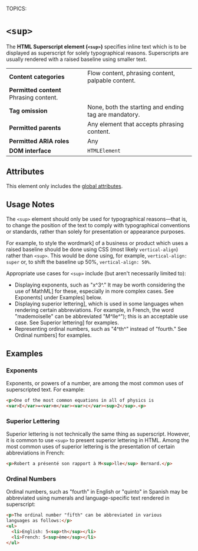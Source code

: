 TOPICS: <sup>

# `<sup>`

The **HTML Superscript element (`<sup>`)** specifies inline text which is to be displayed as superscript
for solely typographical reasons. Superscripts are usually rendered with
a raised baseline using smaller text.

|  |  |
| :-- | :-- |
| **Content categories** | Flow content, phrasing content, palpable content.|
| **Permitted content** Phrasing content.|
| **Tag omission** | None, both the starting and ending tag are mandatory.|
| **Permitted parents** | Any element that accepts phrasing content.|
| **Permitted ARIA roles** | Any |
| **DOM interface** | `HTMLElement` |

## Attributes

This element only includes the [global attributes](/en/webfrontend/HTML_Global_Attributes).

## Usage Notes

The `<sup>` element should only be used for typographical reasons—that is, to change the position of
the text to comply with typographical conventions or standards, rather than
solely for presentation or appearance purposes.

For example, to style the wordmark] of a business or product which uses a raised baseline should
be done using CSS (most likely `vertical-align`) rather than `<sup>`. This would be done using,
for example, `vertical-align: super` or, to shift the baseline up 50%, `vertical-align: 50%`.

Appropriate use cases for `<sup>` include (but aren't necessarily limited to):

- Displaying exponents, such as "x^3^." It may be worth considering the use of MathML] for
these, especially in more complex cases. See Exponents] under Examples] below.
- Displaying superior lettering], which is used in some languages when rendering certain abbreviations.
For example, in French, the word "mademoiselle" can be abbreviated "M^lle^"); this is an
acceptable use case. See Superior lettering] for examples.
- Representing ordinal numbers, such as "4^th^"
instead of "fourth." See Ordinal numbers] for examples.

## Examples

### Exponents

Exponents, or powers of a number, are among the most common uses of superscripted text. For example:

```html
<p>One of the most common equations in all of physics is
<var>E</var>=<var>m</var><var>c</var><sup>2</sup>.<p>
```

### Superior Lettering

Superior lettering is not technically the same thing as superscript. However, it is common to use
`<sup>` to present superior lettering in HTML. Among the most common uses of superior lettering is
the presentation of certain abbreviations in French:

```html
<p>Robert a présenté son rapport à M<sup>lle</sup> Bernard.</p>
```

### Ordinal Numbers

Ordinal numbers, such as "fourth" in English or "quinto" in Spanish may be abbreviated using numerals
and language-specific text rendered in superscript:

```html
<p>The ordinal number "fifth" can be abbreviated in various
languages as follows:</p>
<ul>
  <li>English: 5<sup>th</sup></li>
  <li>French: 5<sup>ème</sup></li>
</ul>
```
